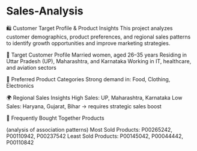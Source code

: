 # Sales-Analysis
🛍️ Customer Target Profile & Product Insights
This project analyzes customer demographics, product preferences, and regional sales patterns to identify growth opportunities and improve marketing strategies.

👩 Target Customer Profile
Married women, aged 26–35 years
Residing in Uttar Pradesh (UP), Maharashtra, and Karnataka
Working in IT, healthcare, and aviation sectors

🛒 Preferred Product Categories
Strong demand in: Food, Clothing, Electronics

🌍 Regional Sales Insights
High Sales: UP, Maharashtra, Karnataka
Low Sales: Haryana, Gujarat, Bihar → requires strategic sales boost

🔗 Frequently Bought Together Products

(analysis of association patterns)
Most Sold Products: P00265242, P00110942, P00237542
Least Sold Products: P00145042, P00044442, P00110842

